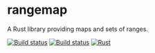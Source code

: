 # rangemap

A Rust library providing maps and sets of ranges.

[![Build status](https://travis-ci.org/jeffparsons/rangemap.svg?branch=master)](https://travis-ci.org/jeffparsons/rangemap)
[![Build status](https://ci.appveyor.com/api/projects/status/github/jeffparsons/rangemap?svg=true)](https://ci.appveyor.com/project/jeffparsons/rangemap)
[![Rust](https://img.shields.io/badge/rust-1.32%2B-blue.svg?maxAge=3600)](https://github.com/jeffparsons/rangemap) <!-- Don't forget to update the Travis config when bumping minimum Rust version. -->

